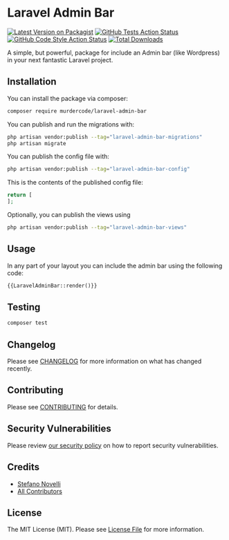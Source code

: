 # Laravel Admin Bar

[![Latest Version on Packagist](https://img.shields.io/packagist/v/murdercode/laravel-admin-bar.svg?style=flat-square)](https://packagist.org/packages/murdercode/laravel-admin-bar)
[![GitHub Tests Action Status](https://img.shields.io/github/workflow/status/murdercode/laravel-admin-bar/run-tests?label=tests)](https://github.com/murdercode/laravel-admin-bar/actions?query=workflow%3Arun-tests+branch%3Amain)
[![GitHub Code Style Action Status](https://img.shields.io/github/workflow/status/murdercode/laravel-admin-bar/Fix%20PHP%20code%20style%20issues?label=code%20style)](https://github.com/murdercode/laravel-admin-bar/actions?query=workflow%3A"Fix+PHP+code+style+issues"+branch%3Amain)
[![Total Downloads](https://img.shields.io/packagist/dt/murdercode/laravel-admin-bar.svg?style=flat-square)](https://packagist.org/packages/murdercode/laravel-admin-bar)

A simple, but powerful, package for include an Admin bar (like Wordpress) in your next fantastic Laravel project.

## Installation

You can install the package via composer:

```bash
composer require murdercode/laravel-admin-bar
```

You can publish and run the migrations with:

```bash
php artisan vendor:publish --tag="laravel-admin-bar-migrations"
php artisan migrate
```

You can publish the config file with:

```bash
php artisan vendor:publish --tag="laravel-admin-bar-config"
```

This is the contents of the published config file:

```php
return [
];
```

Optionally, you can publish the views using

```bash
php artisan vendor:publish --tag="laravel-admin-bar-views"
```

## Usage
In any part of your layout you can include the admin bar using the following code:

```php
{{LaravelAdminBar::render()}}
```

## Testing

```bash
composer test
```

## Changelog

Please see [CHANGELOG](CHANGELOG.md) for more information on what has changed recently.

## Contributing

Please see [CONTRIBUTING](CONTRIBUTING.md) for details.

## Security Vulnerabilities

Please review [our security policy](../../security/policy) on how to report security vulnerabilities.

## Credits

- [Stefano Novelli](https://github.com/murdercode)
- [All Contributors](../../contributors)

## License

The MIT License (MIT). Please see [License File](LICENSE.md) for more information.
